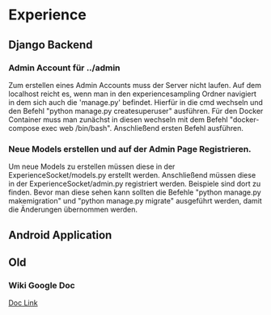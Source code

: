 # Experience 
## Django Backend
### Admin Account für ../admin
Zum erstellen eines Admin Accounts muss der Server nicht laufen. Auf dem
localhost reicht es, wenn man in den experiencesampling Ordner navigiert in dem
sich auch die 'manage.py' befindet. Hierfür in die cmd wechseln und den Befehl
"python manage.py createsuperuser" ausführen. Für den Docker Container muss 
man zunächst in diesen wechseln mit dem Befehl "docker-compose exec web /bin/bash".
Anschließend ersten Befehl ausführen.
### Neue Models erstellen und auf der Admin Page Registrieren.
Um neue Models zu erstellen müssen diese in der ExperienceSocket/models.py 
erstellt werden. Anschließend müssen diese in der ExperienceSocket/admin.py
registriert werden. Beispiele sind dort zu finden. Bevor man diese sehen kann
sollten die Befehle "python manage.py makemigration" und "python manage.py migrate"
ausgeführt werden, damit die Änderungen übernommen werden.
## Android Application

## Old
### Wiki Google Doc
[Doc Link](https://docs.google.com/spreadsheets/d/1un-965-LAptT_QFSWqjXU4S76e3s4ppeOEl8tEc_oYo/edit?usp=sharing)








